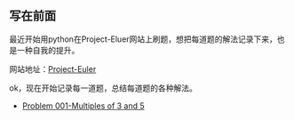 ## 写在前面
最近开始用python在Project-Eluer网站上刷题，想把每道题的解法记录下来，也是一种自我的提升。

网站地址：[Project-Euler](https://projecteuler.net/)

ok，现在开始记录每一道题，总结每道题的各种解法。

* [Problem 001-Multiples of 3 and 5](https://github.com/Muxi-Li/Project-Euler/blob/master/markdownFiles/Problem%20001-Multiples%20of%203%20and%205.md)
